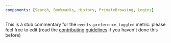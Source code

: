```yaml
---
components: [Search, Bookmarks, History, PrivateBrowsing, Logins]
---
```


This is a stub commentary for the `events.preference_toggled` metric: please feel free to edit (read the
[contributing guidelines](https://github.com/mozilla/glean-annotations/blob/main/CONTRIBUTING.md)
if you haven't done this before)
